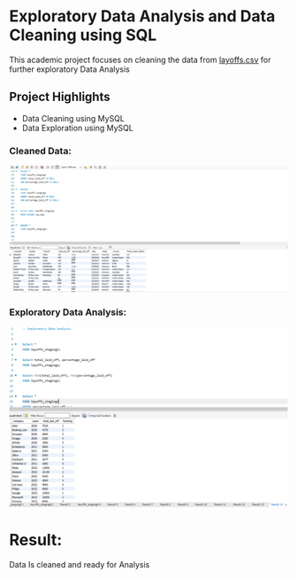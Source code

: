 # Exploratory Data Analysis and Data Cleaning using SQL
This academic project focuses on cleaning the data from [layoffs.csv](https://github.com/Rishi0581/SQL_Project/blob/499421dcb22e268d792a3ace669c6fec2ee8b7c3/layoffs.csv) for further exploratory Data Analysis
## Project Highlights
- Data Cleaning using MySQL
- Data Exploration using MySQL
### Cleaned Data:
![Data Cleaned](https://github.com/Rishi0581/SQL_Project/blob/e6742d4d7474299369a0473b2d930fa2f6543219/Data%20Cleaning.PNG)
### Exploratory Data Analysis:
![EDA](https://github.com/Rishi0581/SQL_Project/blob/af8028268fbf075f0b4566b56b33ad58d5d132f6/EDA.PNG)
# Result:
Data Is cleaned and ready for Analysis
